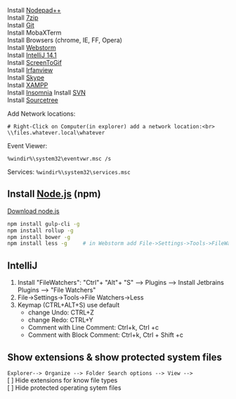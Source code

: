 Install [Nodepad++](https://notepad-plus-plus.org/download/v7.5.5.html)<br>
Install [7zip](https://www.7-zip.org/)<br>
Install [Git](https://git-scm.com/downloads)<br>
Install MobaXTerm<br>
Install Browsers (chrome, IE, FF, Opera)<br>
Install [Webstorm](https://download.jetbrains.com/webstorm/WebStorm-2017.3.5.exe)<br>
Install [IntelliJ 14.1](https://download.jetbrains.com/idea/ideaIU-14.1.7.exe)<br>
Install [ScreenToGif](http://www.screentogif.com/)<br>
Install [Irfanview](http://www.irfanview.com/)<br>
Install [Skype](https://www.skype.com/de/)<br>
Install [XAMPP](https://www.apachefriends.org/de/index.html)<br>
Install [Insomnia](https://insomnia.rest/download/)
Install [SVN](https://tortoisesvn.net/downloads.de.html) <br>
Install [Sourcetree](https://www.sourcetreeapp.com/)<br>	

Add Network locations:
```
# Right-Click on Computer(in explorer) add a network location:<br>
\\files.whatever.local\whatever
```

Event Viewer:
```
%windir%\system32\eventvwr.msc /s 
```

Services: 
`%windir%\system32\services.msc`
	
	
## Install [Node.js](https://nodejs.org/en/) (npm)
[Download node.js](https://nodejs.org/en/)

```bash
npm install gulp-cli -g	
npm install rollup -g	
npm install bower -g 	
npm install less -g     # in Webstorm add File->Settings->Tools->FileWatchers->Less
```

## IntelliJ
1. Install "FileWatchers": "Ctrl"+ "Alt"+ "S"  --> Plugins --> Install Jetbrains Plugins --> "File Watchers"
2. File->Settings->Tools->File Watchers->Less
3. Keymap (CTRL+ALT+S) use default
	* change Undo: CTRL+Z
	* change Redo: CTRL+Y
	* Comment with Line Comment: Ctrl+k, Ctrl +c
	* Comment with Block Comment: Ctrl+k, Ctrl + Shift +c


## Show extensions & show protected system files
`Explorer--> Organize --> Folder Search options --> View -->`<br>
[ ] Hide extensions for know file types<br>
[ ] Hide protected operating sytem files<br>
